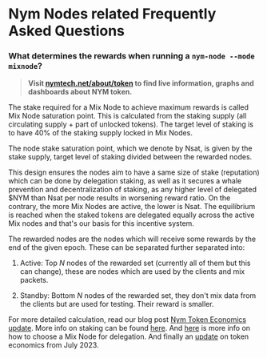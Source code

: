 # Nym Nodes related Frequently Asked Questions

### What determines the rewards when running a `nym-node --mode mixnode`?

> **Visit [nymtech.net/about/token](https://nymtech.net/about/token) to find live information, graphs and dashboards about NYM token.**

The stake required for a Mix Node to achieve maximum rewards is called Mix Node saturation point. This is calculated from the staking supply (all circulating supply + part of unlocked tokens). The target level of staking is to have 40% of the staking supply locked in Mix Nodes.

The node stake saturation point, which we denote by Nsat, is given by the stake supply, target level of staking divided between the rewarded nodes.

This design ensures the nodes aim to have a same size of stake (reputation) which can be done by delegation staking, as well as it secures a whale prevention and decentralization of staking, as any higher level of delegated $NYM than Nsat per node results in worsening reward ratio. On the contrary, the more Mix Nodes are active, the lower is Nsat. The equilibrium is reached when the staked tokens are delegated equally across the active Mix nodes and that's our basis for this incentive system.

<!--
<iframe src="https://status.notrustverify.ch/d-solo/CW3L7dVVk/nym-mixnet?orgId=1&from=1703074760986&to=1705666760986&panelId=5" width="800" height="400" frameborder="0"></iframe>
-->

The rewarded nodes are the nodes which will receive some rewards by the end of the given epoch. These can be separated further separated into:

1. Active: Top *N* nodes of the rewarded set (currently all of them but this can change), these are nodes which are used by the clients and mix packets.

2. Standby: Bottom *N* nodes of the rewarded set, they don't mix data from the clients but are used for testing. Their reward is smaller.


For more detailed calculation, read our blog post [Nym Token Economics update](https://blog.nymtech.net/nym-token-economics-update-fedff0ed5267). More info on staking can be found [here](https://blog.nymtech.net/staking-in-nym-introducing-mainnet-mixmining-f9bb1cbc7c36). And [here](https://blog.nymtech.net/want-to-stake-in-nym-here-is-how-to-choose-a-mix-node-to-delegate-nym-to-c3b862add165) is more info on how to choose a Mix Node for delegation. And finally an [update](https://blog.nymtech.net/quarterly-token-economic-parameter-update-b2862948710f) on token economics from July 2023.
